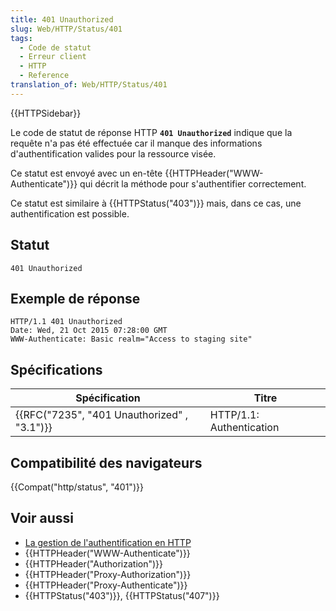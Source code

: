 ```yaml
---
title: 401 Unauthorized
slug: Web/HTTP/Status/401
tags:
  - Code de statut
  - Erreur client
  - HTTP
  - Reference
translation_of: Web/HTTP/Status/401
---
```

{{HTTPSidebar}}

Le code de statut de réponse HTTP **`401 Unauthorized`** indique que la requête n'a pas été effectuée car il manque des informations d'authentification valides pour la ressource visée.

Ce statut est envoyé avec un en-tête {{HTTPHeader("WWW-Authenticate")}} qui décrit la méthode pour s'authentifier correctement.

Ce statut est similaire à {{HTTPStatus("403")}} mais, dans ce cas, une authentification est possible.

## Statut

    401 Unauthorized

## Exemple de réponse

    HTTP/1.1 401 Unauthorized
    Date: Wed, 21 Oct 2015 07:28:00 GMT
    WWW-Authenticate: Basic realm="Access to staging site"

## Spécifications

| Spécification                                            | Titre                    |
| -------------------------------------------------------- | ------------------------ |
| {{RFC("7235", "401 Unauthorized" , "3.1")}} | HTTP/1.1: Authentication |

## Compatibilité des navigateurs

{{Compat("http/status", "401")}}

## Voir aussi

- [La gestion de l'authentification en HTTP](/fr/docs/Web/HTTP/Authentication)
- {{HTTPHeader("WWW-Authenticate")}}
- {{HTTPHeader("Authorization")}}
- {{HTTPHeader("Proxy-Authorization")}}
- {{HTTPHeader("Proxy-Authenticate")}}
- {{HTTPStatus("403")}}, {{HTTPStatus("407")}}
